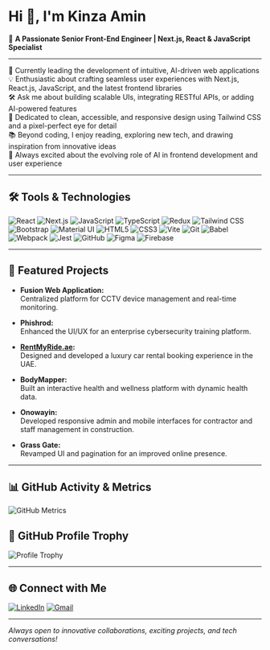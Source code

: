 # Hi 👋, I'm Kinza Amin

🚀 **A Passionate Senior Front-End Engineer | Next.js, React & JavaScript Specialist**

---

🧠 Currently leading the development of intuitive, AI-driven web applications  
💡 Enthusiastic about crafting seamless user experiences with Next.js, React.js, JavaScript, and the latest frontend libraries  
🛠️ Ask me about building scalable UIs, integrating RESTful APIs, or adding AI-powered features  
🎨 Dedicated to clean, accessible, and responsive design using Tailwind CSS and a pixel-perfect eye for detail  
📚 Beyond coding, I enjoy reading, exploring new tech, and drawing inspiration from innovative ideas  
🤖 Always excited about the evolving role of AI in frontend development and user experience

---

## 🛠️ Tools & Technologies

<p>
  <img src="https://img.shields.io/badge/React-20232A?logo=react&logoColor=61dafb" alt="React" />
  <img src="https://img.shields.io/badge/Next.js-000?logo=next.js" alt="Next.js" />
  <img src="https://img.shields.io/badge/JavaScript-F7DF1E?logo=javascript&logoColor=black" alt="JavaScript" />
  <img src="https://img.shields.io/badge/TypeScript-3178C6?logo=typescript&logoColor=white" alt="TypeScript" />
  <img src="https://img.shields.io/badge/Redux-593D88?logo=redux&logoColor=white" alt="Redux" />
  <img src="https://img.shields.io/badge/Tailwind_CSS-06B6D4?logo=tailwind-css&logoColor=white" alt="Tailwind CSS" />
  <img src="https://img.shields.io/badge/Bootstrap-563D7C?logo=bootstrap&logoColor=white" alt="Bootstrap" />
  <img src="https://img.shields.io/badge/Material--UI-0081CB?logo=mui&logoColor=white" alt="Material UI" />
  <img src="https://img.shields.io/badge/HTML5-E34F26?logo=html5&logoColor=white" alt="HTML5" />
  <img src="https://img.shields.io/badge/CSS3-1572B6?logo=css3&logoColor=white" alt="CSS3" />
  <img src="https://img.shields.io/badge/Vite-646CFF?logo=vite&logoColor=white" alt="Vite" />
  <img src="https://img.shields.io/badge/Git-F05032?logo=git&logoColor=white" alt="Git" />
  <img src="https://img.shields.io/badge/Babel-F9DC3E?logo=babel&logoColor=black" alt="Babel" />
  <img src="https://img.shields.io/badge/Webpack-8DD6F9?logo=webpack&logoColor=black" alt="Webpack" />
  <img src="https://img.shields.io/badge/Jest-C21325?logo=jest&logoColor=white" alt="Jest" />
  <img src="https://img.shields.io/badge/GitHub-181717?logo=github&logoColor=white" alt="GitHub" />
  <img src="https://img.shields.io/badge/Figma-F24E1E?logo=figma&logoColor=white" alt="Figma" />
  <img src="https://img.shields.io/badge/Firebase-FFCA28?logo=firebase&logoColor=black" alt="Firebase" />
</p>

---

## 🚩 Featured Projects

- **Fusion Web Application:**  
  Centralized platform for CCTV device management and real-time monitoring.

- **Phishrod:**  
  Enhanced the UI/UX for an enterprise cybersecurity training platform.

- **[RentMyRide.ae](https://www.rentmyride.ae/):**  
  Designed and developed a luxury car rental booking experience in the UAE.

- **BodyMapper:**  
  Built an interactive health and wellness platform with dynamic health data.

- **Onowayin:**  
  Developed responsive admin and mobile interfaces for contractor and staff management in construction.

- **Grass Gate:**  
  Revamped UI and pagination for an improved online presence.

---

## 📊 GitHub Activity & Metrics

![GitHub Metrics](https://github.com/kinzaAmin/kinzaAmin/blob/main/assets/github-metrics.svg)




## 🏅 GitHub Profile Trophy

![Profile Trophy](https://github-profile-trophy.vercel.app/?username=kinzaAmin&margin-w=10&theme=darkhub)

---

## 🌐 Connect with Me

[![LinkedIn](https://img.shields.io/badge/LinkedIn-0A66C2?logo=linkedin&logoColor=white)](https://www.linkedin.com/in/kinza-amin-4a0135231/)
[![Gmail](https://img.shields.io/badge/Gmail-EA4335?logo=gmail&logoColor=white)](mailto:kinzaamin530@gmail.com)

---

_Always open to innovative collaborations, exciting projects, and tech conversations!_
